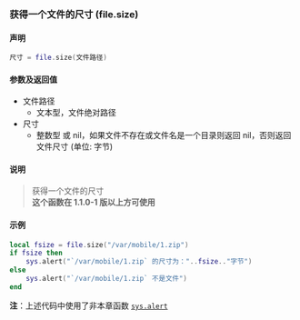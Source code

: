 ### 获得一个文件的尺寸 \(**file\.size**\)


#### 声明
```lua
尺寸 = file.size(文件路径)
```


#### 参数及返回值
- 文件路径
    - 文本型，文件绝对路径
- 尺寸
    - 整数型 或 nil，如果文件不存在或文件名是一个目录则返回 nil，否则返回文件尺寸 (单位: 字节) 


#### 说明
> 获得一个文件的尺寸  
> **这个函数在 1\.1\.0\-1 版以上方可使用**  


#### 示例  
```lua
local fsize = file.size("/var/mobile/1.zip")
if fsize then
    sys.alert("`/var/mobile/1.zip` 的尺寸为："..fsize.."字节")
else
    sys.alert("`/var/mobile/1.zip` 不是文件")
end
```
**注**：上述代码中使用了非本章函数 [`sys.alert`](/Handbook/sys/sys.alert.md)  

